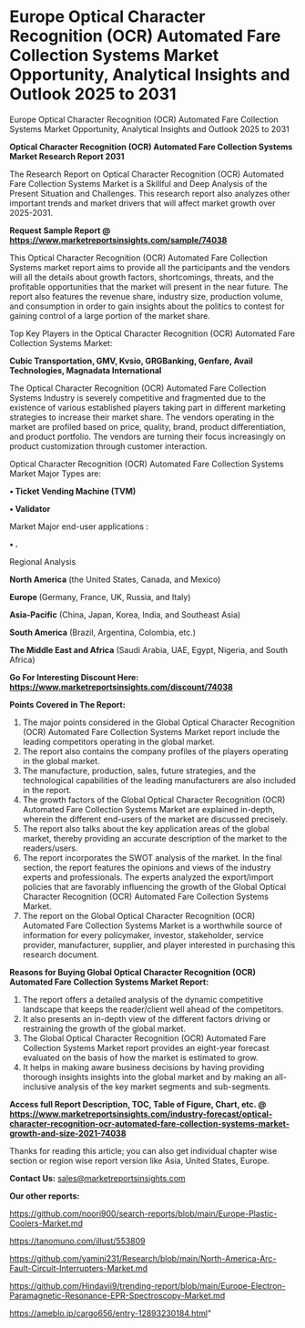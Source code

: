 # Europe Optical Character Recognition (OCR) Automated Fare Collection Systems Market Opportunity, Analytical Insights and Outlook 2025 to 2031
Europe Optical Character Recognition (OCR) Automated Fare Collection Systems Market Opportunity, Analytical Insights and Outlook 2025 to 2031

<strong>Optical Character Recognition (OCR) Automated Fare Collection Systems Market Research Report 2031</strong>

The Research Report on Optical Character Recognition (OCR) Automated Fare Collection Systems Market is a Skillful and Deep Analysis of the Present Situation and Challenges. This research report also analyzes other important trends and market drivers that will affect market growth over 2025-2031.

<strong>Request Sample Report @ <a href=https://www.marketreportsinsights.com/sample/74038>https://www.marketreportsinsights.com/sample/74038</a></strong>

This Optical Character Recognition (OCR) Automated Fare Collection Systems market report aims to provide all the participants and the vendors will all the details about growth factors, shortcomings, threats, and the profitable opportunities that the market will present in the near future. The report also features the revenue share, industry size, production volume, and consumption in order to gain insights about the politics to contest for gaining control of a large portion of the market share.

Top Key Players in the Optical Character Recognition (OCR) Automated Fare Collection Systems Market:

<strong>Cubic Transportation, GMV, Kvsio, GRGBanking, Genfare, Avail Technologies, Magnadata International</strong>

The Optical Character Recognition (OCR) Automated Fare Collection Systems Industry is severely competitive and fragmented due to the existence of various established players taking part in different marketing strategies to increase their market share. The vendors operating in the market are profiled based on price, quality, brand, product differentiation, and product portfolio. The vendors are turning their focus increasingly on product customization through customer interaction.

Optical Character Recognition (OCR) Automated Fare Collection Systems Market Major Types are:

<strong>• Ticket Vending Machine (TVM)

• Validator</strong>

Market Major end-user applications :

<strong>• .</strong>

Regional Analysis

</u><strong><b>North America</b></strong> (the United States, Canada, and Mexico)

<strong><b>Europe </b></strong>(Germany, France, UK, Russia, and Italy)

<strong><b>Asia-Pacific</b></strong> (China, Japan, Korea, India, and Southeast Asia)

<strong><b>South America</b></strong> (Brazil, Argentina, Colombia, etc.)

<strong><b>The Middle East and Africa</b></strong> (Saudi Arabia, UAE, Egypt, Nigeria, and South Africa)

<strong>Go For Interesting Discount Here: <a href=https://www.marketreportsinsights.com/discount/74038>https://www.marketreportsinsights.com/discount/74038</a></strong>

<strong>Points Covered in The Report:</strong>
<ol>
  <li>The major points considered in the Global Optical Character Recognition (OCR) Automated Fare Collection Systems Market report include the leading competitors operating in the global market.</li>
  <li>The report also contains the company profiles of the players operating in the global market.</li>
  <li>The manufacture, production, sales, future strategies, and the technological capabilities of the leading manufacturers are also included in the report.</li>
  <li>The growth factors of the Global Optical Character Recognition (OCR) Automated Fare Collection Systems Market are explained in-depth, wherein the different end-users of the market are discussed precisely.</li>
  <li>The report also talks about the key application areas of the global market, thereby providing an accurate description of the market to the readers/users.</li>
  <li>The report incorporates the SWOT analysis of the market. In the final section, the report features the opinions and views of the industry experts and professionals. The experts analyzed the export/import policies that are favorably influencing the growth of the Global Optical Character Recognition (OCR) Automated Fare Collection Systems Market.</li>
  <li>The report on the Global Optical Character Recognition (OCR) Automated Fare Collection Systems Market is a worthwhile source of information for every policymaker, investor, stakeholder, service provider, manufacturer, supplier, and player interested in purchasing this research document.</li>
</ol>
<strong>Reasons for Buying Global Optical Character Recognition (OCR) Automated Fare Collection Systems Market Report:</strong>

<ol>
  <li>The report offers a detailed analysis of the dynamic competitive landscape that keeps the reader/client well ahead of the competitors.</li>
  <li>It also presents an in-depth view of the different factors driving or restraining the growth of the global market.</li>
  <li>The Global Optical Character Recognition (OCR) Automated Fare Collection Systems Market report provides an eight-year forecast evaluated on the basis of how the market is estimated to grow.</li>
  <li>It helps in making aware business decisions by having providing thorough insights insights into the global market and by making an all-inclusive analysis of the key market segments and sub-segments.</li>
</ol>
<strong>Access full Report Description, TOC, Table of Figure, Chart, etc. @ <a href=https://www.marketreportsinsights.com/industry-forecast/optical-character-recognition-ocr-automated-fare-collection-systems-market-growth-and-size-2021-74038>https://www.marketreportsinsights.com/industry-forecast/optical-character-recognition-ocr-automated-fare-collection-systems-market-growth-and-size-2021-74038</a></strong>


Thanks for reading this article; you can also get individual chapter wise section or region wise report version like Asia, United States, Europe.

<strong>Contact Us:</strong>
sales@marketreportsinsights.com

<strong>Our other reports:</strong>

<a href=https://github.com/noori900/search-reports/blob/main/Europe-Plastic-Coolers-Market.md>https://github.com/noori900/search-reports/blob/main/Europe-Plastic-Coolers-Market.md</a>

<a href=https://tanomuno.com/illust/553809>https://tanomuno.com/illust/553809</a>

<a href=https://github.com/yamini231/Research/blob/main/North-America-Arc-Fault-Circuit-Interrupters-Market.md>https://github.com/yamini231/Research/blob/main/North-America-Arc-Fault-Circuit-Interrupters-Market.md</a>

<a href=https://github.com/Hindavii9/trending-report/blob/main/Europe-Electron-Paramagnetic-Resonance-EPR-Spectroscopy-Market.md>https://github.com/Hindavii9/trending-report/blob/main/Europe-Electron-Paramagnetic-Resonance-EPR-Spectroscopy-Market.md</a>

<a href=https://ameblo.jp/cargo656/entry-12893230184.html>https://ameblo.jp/cargo656/entry-12893230184.html</a>"
